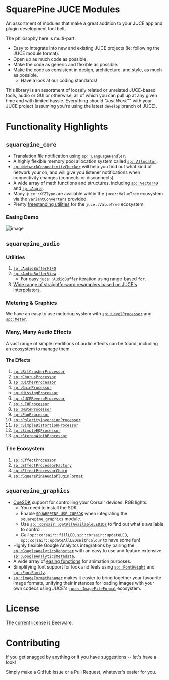 # SquarePine JUCE Modules

An assortment of modules that make a great addition to your JUCE app and plugin development tool belt.

The philosophy here is multi-part:

* Easy to integrate into new and existing JUCE projects (ie: following the JUCE module format).
* Open up as much code as possible.
* Make the code as generic and flexible as possible.
* Make the code as consistent in design, architecture, and style, as much as possible.
  * Have a look at our coding standards!

This library is an assortment of loosely related or unrelated JUCE-based tools, audio or GUI or otherwise, all of which you can pull up at any given time and with limited hassle. Everything should _"Just Work™"_ with your JUCE project (assuming you're using the latest `develop` branch of JUCE).

# Functionality Highlights

## `squarepine_core`

* Translation file notification using [`sp::LanguageHandler`](https://github.com/SquarePine/squarepine_core/blob/main/modules/squarepine_core/text/LanguageHandler.h#L164).
* A highly flexible memory pool allocation system called [`sp::Allocator`](https://github.com/SquarePine/squarepine_core/blob/main/modules/squarepine_core/memory/Allocator.h).
* [`sp::NetworkConnectivityChecker`](https://github.com/SquarePine/squarepine_core/blob/main/modules/squarepine_core/networking/NetworkConnectivityChecker.h) will help you find out what kind of network your on, and will give you listener notifications when connectivity changes (connects or disconnects).
* A wide array of math functions and structures, including [`sp::Vector4D`](https://github.com/SquarePine/squarepine_core/blob/main/modules/squarepine_core/maths/Vector4D.h) and [`sp::Angle`](https://github.com/SquarePine/squarepine_core/blob/main/modules/squarepine_core/maths/Angle.h).
* Many `juce::XYZType` are available wihtin the `juce::ValueTree` ecosystem via the [`VariantConverters`](https://github.com/SquarePine/squarepine_core/blob/main/modules/squarepine_core/valuetree/VariantConverters.h) provided.
* Plenty [freestanding utilities](https://github.com/SquarePine/squarepine_core/blob/main/modules/squarepine_core/valuetree/ValueTreeHelpers.h) for the `juce::ValueTree` ecosystem.

### Easing Demo

![image](https://user-images.githubusercontent.com/1908886/174856790-680f1e3f-2c82-470d-a107-a590e6646c54.png)

## `squarepine_audio`

### Utilities

1. [`sp::AudioBufferFIFO`](https://github.com/SquarePine/squarepine_core/blob/main/modules/squarepine_audio/core/AudioBufferFIFO.h)
2. [`sp::AudioBufferView`](https://github.com/SquarePine/squarepine_core/blob/main/modules/squarepine_audio/core/AudioBufferView.h)
     * For easy `juce::AudioBuffer` iteration using range-based `for`.
3. [Wide range of straightforward resamplers based on JUCE's interpolators.](https://github.com/SquarePine/squarepine_core/blob/main/modules/squarepine_audio/resamplers/Resampler.h)

### Metering & Graphics

We have an easy to use metering system with [`sp::LevelProcessor`](https://github.com/SquarePine/squarepine_core/blob/main/modules/squarepine_audio/effects/LevelsProcessor.h) and [`sp::Meter`](https://github.com/SquarePine/squarepine_core/blob/main/modules/squarepine_audio/graphics/Meter.h).

### Many, Many Audio Effects

A vast range of simple renditions of audio effects can be found, including an ecosystem to manage them.

#### The Effects

1. [`sp::BitCrusherProcessor`](https://github.com/SquarePine/squarepine_core/blob/main/modules/squarepine_audio/effects/BitCrusherProcessor.h)
2. [`sp::ChorusProcessor`](https://github.com/SquarePine/squarepine_core/blob/main/modules/squarepine_audio/effects/ChorusProcessor.h)
3. [`sp::DitherProcessor`](https://github.com/SquarePine/squarepine_core/blob/main/modules/squarepine_audio/effects/DitherProcessor.h)
4. [`sp::GainProcessor`](https://github.com/SquarePine/squarepine_core/blob/main/modules/squarepine_audio/effects/GainProcessor.h)
5. [`sp::HissingProcessor`](https://github.com/SquarePine/squarepine_core/blob/main/modules/squarepine_audio/effects/HissingProcessor.h)
6. [`sp::JUCEReverbProcessor`](https://github.com/SquarePine/squarepine_core/blob/main/modules/squarepine_audio/effects/JUCEReverbProcessor.h)
7. [`sp::LFOProcessor`](https://github.com/SquarePine/squarepine_core/blob/main/modules/squarepine_audio/effects/LFOProcessor.h)
8. [`sp::MuteProcessor`](https://github.com/SquarePine/squarepine_core/blob/main/modules/squarepine_audio/effects/MuteProcessor.h)
9. [`sp::PanProcessor`](https://github.com/SquarePine/squarepine_core/blob/main/modules/squarepine_audio/effects/PanProcessor.h)
10. [`sp::PolarityInversionProcessor`](https://github.com/SquarePine/squarepine_core/blob/main/modules/squarepine_audio/effects/PolarityInversionProcessor.h)
11. [`sp::SimpleDistortionProcessor`](https://github.com/SquarePine/squarepine_core/blob/main/modules/squarepine_audio/effects/SimpleDistortionProcessor.h)
12. [`sp::SimpleEQProcessor`](https://github.com/SquarePine/squarepine_core/blob/main/modules/squarepine_audio/effects/SimpleEQProcessor.h)
13. [`sp::StereoWidthProcessor`](https://github.com/SquarePine/squarepine_core/blob/main/modules/squarepine_audio/effects/StereoWidthProcessor.h)

### The Ecosystem

1. [`sp::EffectProcessor`](https://github.com/SquarePine/squarepine_core/blob/main/modules/squarepine_audio/core/EffectProcessor.h)
2. [`sp::EffectProcessorFactory`](https://github.com/SquarePine/squarepine_core/blob/main/modules/squarepine_audio/core/EffectProcessorFactory.h)
3. [`sp::EffectProcessorChain`](https://github.com/SquarePine/squarepine_core/blob/main/modules/squarepine_audio/core/EffectProcessorChain.h)
4. [`sp::SquarePineAudioPluginFormat`](https://github.com/SquarePine/squarepine_core/blob/main/modules/squarepine_audio/core/SquarePineAudioPluginFormat.h)

## `squarepine_graphics`

* [CueSDK](https://github.com/CorsairOfficial/cue-sdk) support for controlling your Corsair devices' RGB lights.
  * You need to install the SDK.
  * Enable [`SQUAREPINE_USE_CUESDK`](https://github.com/SquarePine/squarepine_core/blob/main/modules/squarepine_graphics/squarepine_graphics.h#L33-L42) when integrating the `squarepine_graphics` module.
  * Use [`sp::corsair::getAllAvailableLEDIDs`](https://github.com/SquarePine/squarepine_core/edit/main/modules/squarepine_graphics/linkers/CueSDKIncluder.h) to find out what's available to control.
  * Call `sp::corsair::fillLED`, `sp::corsair::updateLED`, `sp::corsair::updateAllLEDsWithColour` to have some fun!
* Highly flexible Google Analyitcs integrations by pairing the [`sp::GoogleAnalyticsReporter`](https://github.com/SquarePine/squarepine_core/blob/main/modules/squarepine_core/networking/GoogleAnalyticsReporter.h#L280-L384) with an easy to use and feature extensive [`sp::GoogleAnalyticsMetadata`](https://github.com/SquarePine/squarepine_core/blob/main/modules/squarepine_core/networking/GoogleAnalyticsReporter.h#L3-L277).
* A wide array of [easing functions](https://github.com/SquarePine/squarepine_core/blob/main/modules/squarepine_core/maths/Easing.h) for animation purposes.
* Simplifying font support for look and feels using [`sp::FontWeight`](https://github.com/SquarePine/squarepine_core/blob/main/modules/squarepine_graphics/utilities/Fonts.h#L5) and [`sp::FontFamily`](https://github.com/SquarePine/squarepine_core/blob/main/modules/squarepine_graphics/utilities/Fonts.h#L34).
* [`sp::ImageFormatManager`](https://github.com/SquarePine/squarepine_core/blob/main/modules/squarepine_graphics/images/ImageFormatManager.h) makes it easier to bring together your favourite image formats, unifying their instances for loading images with your own codecs using JUCE's [`juce::ImageFileFormat`](https://github.com/juce-framework/JUCE/blob/develop/modules/juce_graphics/images/juce_ImageFileFormat.h) ecosystem.

# License

[The current license is Beerware](https://github.com/SquarePine/squarepine_core/blob/main/LICENSE.md).

# Contributing

If you get snagged by anything or if you have suggestions -- let's have a look!

Simply make a GitHub Issue or a Pull Request, whatever's easier for you.
